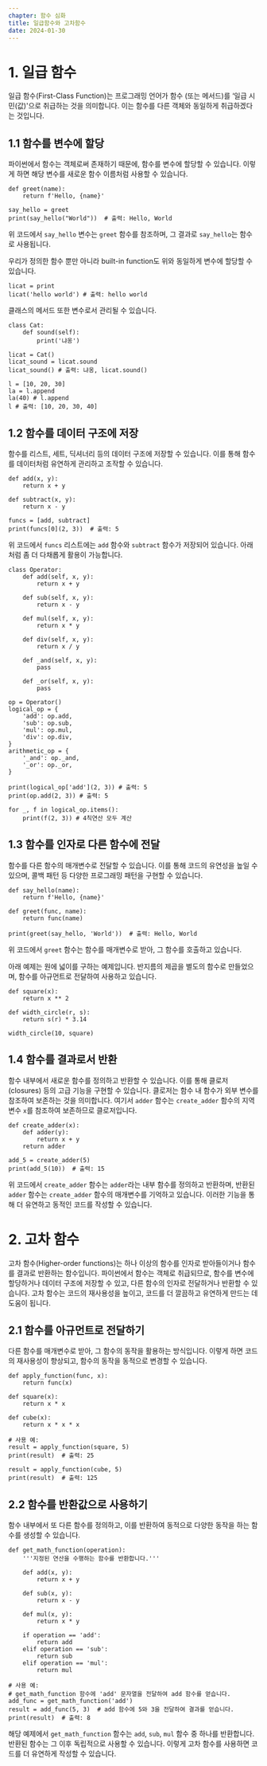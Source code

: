 ```yaml
---
chapter: 함수 심화
title: 일급함수와 고차함수
date: 2024-01-30
---
```


# 1. 일급 함수

일급 함수(First-Class Function)는 프로그래밍 언어가 함수 (또는 메서드)를 ‘일급 시민(값)'으로 취급하는 것을 의미합니다. 이는 함수를 다른 객체와 동일하게 취급하겠다는 것입니다.

## 1.1 함수를 변수에 할당

파이썬에서 함수는 객체로써 존재하기 때문에, 함수를 변수에 할당할 수 있습니다. 이렇게 하면 해당 변수를 새로운 함수 이름처럼 사용할 수 있습니다.

```python-exec
def greet(name):
    return f'Hello, {name}'

say_hello = greet
print(say_hello("World"))  # 출력: Hello, World
```

위 코드에서 `say_hello` 변수는 `greet` 함수를 참조하며, 그 결과로 `say_hello`는 함수로 사용됩니다.

우리가 정의한 함수 뿐만 아니라 built-in function도 위와 동일하게 변수에 할당할 수 있습니다.

```python-exec
licat = print
licat('hello world') # 출력: hello world
```

클래스의 메서드 또한 변수로서 관리될 수 있습니다.

```python-exec
class Cat:
    def sound(self):
        print('냐옹')

licat = Cat()
licat_sound = licat.sound
licat_sound() # 출력: 냐옹, licat.sound()
```

```python-exec
l = [10, 20, 30]
la = l.append
la(40) # l.append
l # 출력: [10, 20, 30, 40]
```

## 1.2 함수를 데이터 구조에 저장

함수를 리스트, 세트, 딕셔너리 등의 데이터 구조에 저장할 수 있습니다. 이를 통해 함수를 데이터처럼 유연하게 관리하고 조작할 수 있습니다.

```python-exec
def add(x, y):
    return x + y

def subtract(x, y):
    return x - y

funcs = [add, subtract]
print(funcs[0](2, 3))  # 출력: 5
```

위 코드에서 `funcs` 리스트에는 `add` 함수와 `subtract` 함수가 저장되어 있습니다. 아래처럼 좀 더 다채롭게 활용이 가능합니다.

```python-exec
class Operator:
    def add(self, x, y):
        return x + y

    def sub(self, x, y):
        return x - y

    def mul(self, x, y):
        return x * y

    def div(self, x, y):
        return x / y

    def _and(self, x, y):
        pass

    def _or(self, x, y):
        pass

op = Operator()
logical_op = {
    'add': op.add,
    'sub': op.sub,
    'mul': op.mul,
    'div': op.div,
}
arithmetic_op = {
    '_and': op._and,
    '_or': op._or,
}

print(logical_op['add'](2, 3)) # 출력: 5
print(op.add(2, 3)) # 출력: 5

for _, f in logical_op.items():
    print(f(2, 3)) # 4칙연산 모두 계산
```

## 1.3 함수를 인자로 다른 함수에 전달

함수를 다른 함수의 매개변수로 전달할 수 있습니다. 이를 통해 코드의 유연성을 높일 수 있으며, 콜백 패턴 등 다양한 프로그래밍 패턴을 구현할 수 있습니다.

```python-exec
def say_hello(name):
    return f'Hello, {name}'

def greet(func, name):
    return func(name)

print(greet(say_hello, 'World'))  # 출력: Hello, World
```

위 코드에서 `greet` 함수는 함수를 매개변수로 받아, 그 함수를 호출하고 있습니다.

아래 예제는 원에 넓이를 구하는 예제입니다. 반지름의 제곱을 별도의 함수로 만들었으며, 함수를 아규먼트로 전달하여 사용하고 있습니다.

```python-exec
def square(x):
    return x ** 2

def width_circle(r, s):
    return s(r) * 3.14

width_circle(10, square)
```

## 1.4 함수를 결과로서 반환

함수 내부에서 새로운 함수를 정의하고 반환할 수 있습니다. 이를 통해 클로저(closures) 등의 고급 기능을 구현할 수 있습니다. 클로저는 함수 내 함수가 외부 변수를 참조하여 보존하는 것을 의미합니다. 여기서 `adder` 함수는 `create_adder` 함수의 지역 변수 `x`를 참조하여 보존하므로 클로저입니다.

```python-exec
def create_adder(x):
    def adder(y):
        return x + y
    return adder

add_5 = create_adder(5)
print(add_5(10))  # 출력: 15
```

위 코드에서 `create_adder` 함수는 `adder`라는 내부 함수를 정의하고 반환하며, 반환된 `adder` 함수는 `create_adder` 함수의 매개변수를 기억하고 있습니다. 이러한 기능을 통해 더 유연하고 동적인 코드를 작성할 수 있습니다.

# 2. 고차 함수

고차 함수(Higher-order functions)는 하나 이상의 함수를 인자로 받아들이거나 함수를 결과로 반환하는 함수입니다. 파이썬에서 함수는 객체로 취급되므로, 함수를 변수에 할당하거나 데이터 구조에 저장할 수 있고, 다른 함수의 인자로 전달하거나 반환할 수 있습니다. 고차 함수는 코드의 재사용성을 높이고, 코드를 더 깔끔하고 유연하게 만드는 데 도움이 됩니다.

## 2.1 함수를 아규먼트로 전달하기

다른 함수를 매개변수로 받아, 그 함수의 동작을 활용하는 방식입니다. 이렇게 하면 코드의 재사용성이 향상되고, 함수의 동작을 동적으로 변경할 수 있습니다.

```python-exec
def apply_function(func, x):
    return func(x)

def square(x):
    return x * x

def cube(x):
    return x * x * x

# 사용 예:
result = apply_function(square, 5)
print(result)  # 출력: 25

result = apply_function(cube, 5)
print(result)  # 출력: 125
```

## 2.2 함수를 반환값으로 사용하기

함수 내부에서 또 다른 함수를 정의하고, 이를 반환하여 동적으로 다양한 동작을 하는 함수를 생성할 수 있습니다.

```python-exec
def get_math_function(operation):
    '''지정된 연산을 수행하는 함수를 반환합니다.'''

    def add(x, y):
        return x + y

    def sub(x, y):
        return x - y

    def mul(x, y):
        return x * y

    if operation == 'add':
        return add
    elif operation == 'sub':
        return sub
    elif operation == 'mul':
        return mul

# 사용 예:
# get_math_function 함수에 'add' 문자열을 전달하여 add 함수를 얻습니다.
add_func = get_math_function('add')
result = add_func(5, 3)  # add 함수에 5와 3을 전달하여 결과를 얻습니다.
print(result)  # 출력: 8
```

해당 예제에서 `get_math_function` 함수는 `add`, `sub`, `mul` 함수 중 하나를 반환합니다. 반환된 함수는 그 이후 독립적으로 사용할 수 있습니다. 이렇게 고차 함수를 사용하면 코드를 더 유연하게 작성할 수 있습니다.
